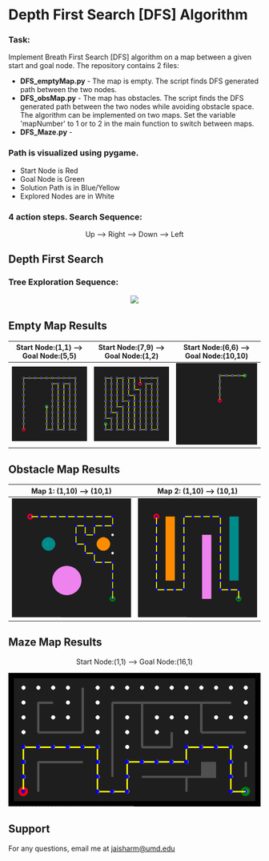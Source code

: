 # Depth First Search [DFS] Algorithm

### Task:

Implement Breath First Search [DFS] algorithm on a map between a given start and goal node. The repository contains 2 files:

- **DFS_emptyMap.py** - The map is empty. The script finds DFS generated path between the two nodes.
- **DFS_obsMap.py** - The map has obstacles. The script finds the DFS generated path between the two nodes while avoiding obstacle space. The algorithm can be implemented on two maps.  Set the variable 'mapNumber' to 1 or to 2 in the main function to switch between maps.
- **DFS_Maze.py** -
        
### Path is visualized using pygame. 
- Start Node is Red
- Goal Node is Green
- Solution Path is in Blue/Yellow
- Explored Nodes are in White

### 4 action steps. Search Sequence: 
<p align="center">
        Up --> Right --> Down --> Left
</p>

## Depth First Search 

### Tree Exploration Sequence: 

<p align="center">
        <img src = "https://upload.wikimedia.org/wikipedia/commons/7/7f/Depth-First-Search.gif" width = "210">
</p>

## Empty Map Results 

Start Node:(1,1) --> Goal Node:(5,5) |  Start Node:(7,9) --> Goal Node:(1,2)| Start Node:(6,6) --> Goal Node:(10,10)
:-------------------------:|:-------------------------:|:-------------------------:
<img src = "Images/dfs_empty1.PNG" width = "250">  |  <img src = "Images/dfs_empty2.PNG" width = "250">| <img src = "Images/dfs_empty3.PNG" width = "250">

## Obstacle Map Results 

Map 1: (1,10) --> (10,1)   |  Map 2: (1,10) --> (10,1) 
:-------------------------:|:-------------------------:
<img src = "Images/dfs_map1.PNG" width = "350">  |  <img src = "Images/dfs_map2.PNG" width = "350">

## Maze Map Results

<p align="center">
        Start Node:(1,1) --> Goal Node:(16,1)
</p>

<p align="center">
       <img src = "Images/dfs_maze.PNG" width = "600">
</p>

## Support
For any questions, email me at jaisharm@umd.edu
